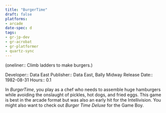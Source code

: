 ```yaml
---
title: "BurgerTime"
draft: false
platforms:
- arcade
date-spec: d
tags:
- gr-jp-dev
- gr-acrobat 
- gr-platformer
- quartz-sync
---
```


(oneliner:: Climb ladders to make burgers.)

Developer:: Data East
Publisher:: Data East, Bally Midway
Release Date:: 1982-08-31
Hours:: 0.1

In *BurgerTime*, you play as a chef who needs to assemble huge hamburgers while avoiding the onslaught of pickles, hot dogs, and fried eggs. This game is best in the arcade format but was also an early hit for the Intellivision. You might also want to check out *Burger Time Deluxe* for the Game Boy.